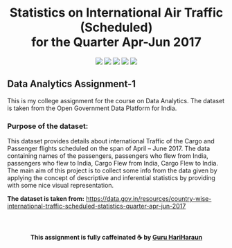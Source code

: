 <h1 align="center">
  <b>Statistics on International Air Traffic (Scheduled)<br>for the Quarter Apr-Jun 2017<br></b>
</h1>
<p align="center">
  <img src="https://img.shields.io/badge/Library-NumPy-red.svg?style=flat-square">
  <img src="https://img.shields.io/badge/Library-Pandas-darkblue.svg?style=flat-square">
  <img src="https://img.shields.io/badge/Library-Seaborn-green.svg?style=flat-square">
  <img src="https://img.shields.io/badge/Library-Matplotlib-yellow.svg?style=flat-square">
  <img src="https://img.shields.io/badge/Language-Python-purple.svg?style=flat-square">
</p>

## Data Analytics Assignment-1
This is my college assignment for the course on Data Analytics. The dataset is taken from the Open Government Data Platform for India.

### Purpose of the dataset:
This dataset provides details about international Traffic of the Cargo and Passenger flights scheduled on the span of April – June 2017. The data containing names of the passengers, passengers who flew from India, passengers who flew to India, Cargo Flew from India, Cargo Flew to India. The main aim of this project is to collect some info from the data given by applying the concept of descriptive and inferential statistics by providing with some nice visual representation.


**The dataset is taken from:** https://data.gov.in/resources/country-wise-international-traffic-scheduled-statistics-quarter-apr-jun-2017 
<br><br><br>
<h4 align="center">
  This assignment is fully caffeinated ☕ by <a href="https://github.com/guruhariharaun">Guru HariHaraun</a>
</h4>

